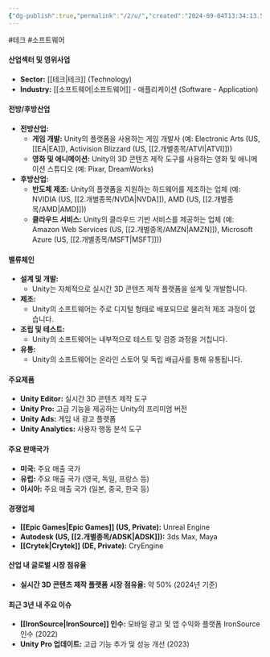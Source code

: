 ```yaml
---
{"dg-publish":true,"permalink":"/2/u/","created":"2024-09-04T13:34:13.547+09:00","updated":"2025-07-29T21:37:05.309+09:00"}
---
```


#테크 #소프트웨어

#### 산업섹터 및 영위사업

- **Sector:** [[테크\|테크]] (Technology)
- **Industry:** [[소프트웨어\|소프트웨어]] - 애플리케이션 (Software - Application)

#### 전방/후방산업

- **전방산업:**
    - **게임 개발:** Unity의 플랫폼을 사용하는 게임 개발사 (예: Electronic Arts (US, [[EA\|EA]]), Activision Blizzard (US, [[2.개별종목/ATVI\|ATVI]]))
    - **영화 및 애니메이션:** Unity의 3D 콘텐츠 제작 도구를 사용하는 영화 및 애니메이션 스튜디오 (예: Pixar, DreamWorks)
- **후방산업:**
    - **반도체 제조:** Unity의 플랫폼을 지원하는 하드웨어를 제조하는 업체 (예: NVIDIA (US, [[2.개별종목/NVDA\|NVDA]]), AMD (US, [[2.개별종목/AMD\|AMD]]))
    - **클라우드 서비스:** Unity의 클라우드 기반 서비스를 제공하는 업체 (예: Amazon Web Services (US, [[2.개별종목/AMZN\|AMZN]]), Microsoft Azure (US, [[2.개별종목/MSFT\|MSFT]]))

#### 밸류체인

- **설계 및 개발:**
    - Unity는 자체적으로 실시간 3D 콘텐츠 제작 플랫폼을 설계 및 개발합니다.
- **제조:**
    - Unity의 소프트웨어는 주로 디지털 형태로 배포되므로 물리적 제조 과정이 없습니다.
- **조립 및 테스트:**
    - Unity의 소프트웨어는 내부적으로 테스트 및 검증 과정을 거칩니다.
- **유통:**
    - Unity의 소프트웨어는 온라인 스토어 및 독립 배급사를 통해 유통됩니다.

#### 주요제품

- **Unity Editor:** 실시간 3D 콘텐츠 제작 도구
- **Unity Pro:** 고급 기능을 제공하는 Unity의 프리미엄 버전
- **Unity Ads:** 게임 내 광고 플랫폼
- **Unity Analytics:** 사용자 행동 분석 도구

#### 주요 판매국가

- **미국:** 주요 매출 국가
- **유럽:** 주요 매출 국가 (영국, 독일, 프랑스 등)
- **아시아:** 주요 매출 국가 (일본, 중국, 한국 등)

#### 경쟁업체

- **[[Epic Games\|Epic Games]] (US, Private):** Unreal Engine
- **Autodesk (US, [[2.개별종목/ADSK\|ADSK]]):** 3ds Max, Maya
- **[[Crytek\|Crytek]] (DE, Private):** CryEngine

#### 산업 내 글로벌 시장 점유율

- **실시간 3D 콘텐츠 제작 플랫폼 시장 점유율:** 약 50% (2024년 기준)

#### 최근 3년 내 주요 이슈

- **[[IronSource\|IronSource]] 인수:** 모바일 광고 및 앱 수익화 플랫폼 IronSource 인수 (2022)
- **Unity Pro 업데이트:** 고급 기능 추가 및 성능 개선 (2023)